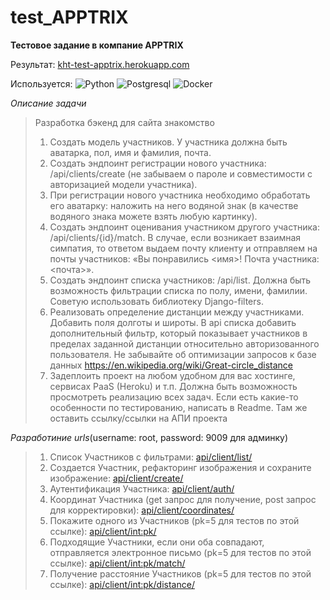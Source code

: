 # test_APPTRIX
**Тестовое задание в компание APPTRIX**

Результат: [kht-test-apptrix.herokuapp.com](https://kht-test-apptrix.herokuapp.com/api/)

Используется:
![Python](https://img.shields.io/badge/-Python-black?style=flat-square&logo=Python)
![Postgresql](https://img.shields.io/badge/-Postgresql-%232c3e50?style=flat-square&logo=Postgresql)
![Docker](https://img.shields.io/badge/-Docker-46a2f1?style=flat-square&logo=docker&logoColor=white)

*Описание задачи*

> Разработка бэкенд для сайта знакомство
> 1.	Создать модель участников. У участника должна быть аватарка, пол, имя и фамилия, почта. 
> 2.	Создать эндпоинт регистрации нового участника: /api/clients/create (не забываем о пароле и совместимости с авторизацией модели участника). 
> 3.	При регистрации нового участника необходимо обработать его аватарку: наложить на него водяной знак (в качестве водяного знака можете взять любую картинку). 
> 4.	Создать эндпоинт оценивания участником другого участника: /api/clients/{id}/match. В случае, если возникает взаимная симпатия, то ответом выдаем почту клиенту и отправляем на почты участников: «Вы понравились <имя>! Почта участника: <почта>». 
> 5.	Создать эндпоинт списка участников: /api/list. Должна быть возможность фильтрации списка по полу, имени, фамилии. Советую использовать библиотеку Django-filters. 
> 6.	Реализовать определение дистанции между участниками. Добавить поля долготы и широты. В api списка добавить дополнительный фильтр, который показывает участников в пределах заданной дистанции относительно авторизованного пользователя. Не забывайте об оптимизации запросов к базе данных https://en.wikipedia.org/wiki/Great-circle_distance 
> 7.	Задеплоить проект на любом удобном для вас хостинге, сервисах PaaS (Heroku) и т.п. Должна быть возможность просмотреть реализацию всех задач. Если есть какие-то особенности по тестированию, написать в Readme. Там же оставить ссылку/ссылки на АПИ проекта

*Разработиние urls*(username: root, password: 9009 для админку)
> 1. Список Участников с фильтрами: [api/client/list/](https://kht-test-apptrix.herokuapp.com/api/client/list/)
> 2. Создается Участник, рефакторинг изображения и сохраните изображение: [api/client/create/](https://kht-test-apptrix.herokuapp.com/api/client/create/)
> 3. Аутентификация Участника: [api/client/auth/](https://kht-test-apptrix.herokuapp.com/api/client/auth/)
> 4. Координат Участника (get запрос для получение, post запрос для корректировки): [api/client/coordinates/](https://kht-test-apptrix.herokuapp.com/api/client/coordinates/)
> 5. Покажите одного из Участников (pk=5 для тестов по этой ссылке): [api/client/int:pk/](https://kht-test-apptrix.herokuapp.com/api/client/5/)
> 6. Подходящие Участники, если они оба совпадают, отправляется электронное письмо (pk=5 для тестов по этой ссылке): [api/client/int:pk/match/](https://kht-test-apptrix.herokuapp.com/api/client/5/match/)
> 7. Получение расстояние Участников (pk=5 для тестов по этой ссылке): [api/client/int:pk/distance/](https://kht-test-apptrix.herokuapp.com/api/client/5/distance/)

